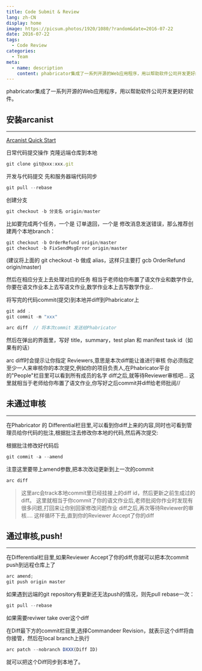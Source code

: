 ```yaml
---
title: Code Submit & Review
lang: zh-CN
display: home
image: https://picsum.photos/1920/1080/?random&date=2016-07-22
date: 2016-07-22
tags:
  - Code Review
categories:
  - Team
meta:
  - name: description
    content: phabricator集成了一系列开源的Web应用程序，用以帮助软件公司开发更好的软件。
---
```


phabricator集成了一系列开源的Web应用程序，用以帮助软件公司开发更好的软件。

<!-- more -->

## 安装arcanist
---
[Arcanist Quick Start](https://secure.phabricator.com/book/phabricator/article/arcanist/ )

日常代码提交操作
克隆远端仓库到本地

```js
git clone git@xxx:xxx.git
```

开发与代码提交
先和服务器端代码同步
```js
git pull --rebase
```

创建分支
```js
git checkout -b 分支名 origin/master
```

比如要完成两个任务，一个是 订单退回，一个是 修改消息发送错误，那么推荐创建两个本地branch：

```js
git checkout -b OrderRefund origin/master
git checkout -b FixSendMsgError origin/master
```

(建议将上面的 git checkout -b 做成 alias，这样只主要打 gcb OrderRefund origin/master)

然后在相应分支上去处理对应的任务
相当于老师给你布置了语文作业和数学作业,你要在语文作业本上去写语文作业,数学作业本上去写数学作业..

将写完的代码commit(提交)到本地并diff到Phabricator上

```js
git add .
git commit -m "xxx"
```
```js
arc diff  // 将本次commit 发送给Phabricator
```
然后在弹出的界面里，写好 title，summary，test plan 和 manifest task id（如果有的话）

arc diff时会提示让你指定
Reviewers,意思是本次diff能让谁进行审核
你必须指定至少一人来审核你的本次提交,例如你的项目负责人,在Phabricator平台的"People"栏目里可以看到所有成员的名字
diff之后,就等待Reviewer审核吧...
这里就相当于老师给你布置了语文作业,你写好之后commit并diff给老师批阅//

## 未通过审核
---

在Phabricator 的 Differential栏目里,可以看到你diff上来的内容,同时也可看到管理员给你代码的批注,根据批注去修改你本地的代码,然后再次提交:

根据批注修改好代码后

```js
git commit -a --amend
```

注意这里要带上amend参数,把本次改动更新到上一次的commit

```js
arc diff
```

>  这里arc会track本地commit里已经挂接上的diff id，然后更新之前生成过的diff。
这里就相当于你commit了你的语文作业后,老师批阅你作业时发现有很多问题,打回来让你别回家修改问题作业
diff之后,再次等待Reviewer的审核.... 这样循环下去,直到你的Reviewer Accept了你的diff

## 通过审核,push!
---

在Differential栏目里,如果Reviewer Accept了你的diff,你就可以把本次commit push到远程仓库上了

```js
arc amend;
git push origin master
```
如果遇到远端的git repository有更新还无法push的情况，则先pull rebase一次：
```js
git pull --rebase
```

如果需要reviwer take over这个diff

在Diff最下方的commit栏目里,选择Commandeer Revision，就表示这个diff将由你接管，然后在local branch上执行

```js
arc patch --nobranch DXXX(Diff ID)
```
就可以把这个Diff同步到本地了。
